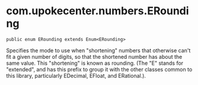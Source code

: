 # com.upokecenter.numbers.ERounding

    public enum ERounding extends Enum<ERounding>

Specifies the mode to use when &#x22;shortening&#x22; numbers that otherwise
 can&#x27;t fit a given number of digits, so that the shortened number
 has about the same value. This &#x22;shortening&#x22; is known as
 rounding. (The "E" stands for "extended", and has this prefix to
 group it with the other classes common to this library, particularly
 EDecimal, EFloat, and ERational.).

